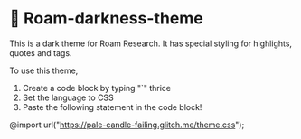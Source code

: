 # 🌙 Roam-darkness-theme

This is a dark theme for Roam Research. It has special styling for highlights, quotes and tags.

To use this theme,
1. Create a code block by typing "`" thrice
2. Set the language to CSS
3. Paste the following statement in the code block!


@import url("https://pale-candle-failing.glitch.me/theme.css");

